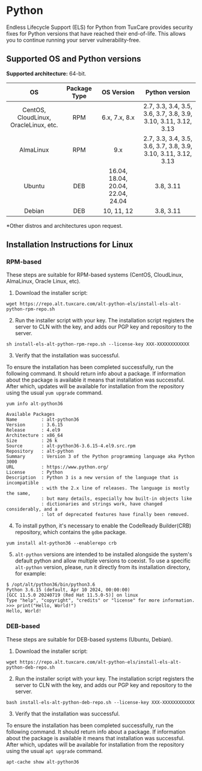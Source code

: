 # Python

Endless Lifecycle Support (ELS) for Python from TuxCare provides security fixes for Python versions that have reached their end-of-life. This allows you to continue running your server vulnerability-free.

## Supported OS and Python versions

**Supported architecture:** 64-bit.

| OS                                    | Package Type | OS Version                        | Python version |
| :-----------------------------------: | :----------: | :-------------------------------: | :------------: |
| CentOS, CloudLinux, OracleLinux, etc. | RPM          | 6.x, 7.x, 8.x                     | 2.7, 3.3, 3.4, 3.5, 3.6, 3.7, 3.8, 3.9, 3.10, 3.11, 3.12, 3.13 |
| AlmaLinux                             | RPM          | 9.x                               | 2.7, 3.3, 3.4, 3.5, 3.6, 3.7, 3.8, 3.9, 3.10, 3.11, 3.12, 3.13 |
| Ubuntu                                | DEB          | 16.04, 18.04, 20.04, 22.04, 24.04 | 3.8, 3.11      |
| Debian                                | DEB          | 10, 11, 12                        | 3.8, 3.11      |

*Other distros and architectures upon request.

## Installation Instructions for Linux

### RPM-based

These steps are suitable for RPM-based systems (CentOS, CloudLinux, AlmaLinux, Oracle Linux, etc).

1. Download the installer script:

```text
wget https://repo.alt.tuxcare.com/alt-python-els/install-els-alt-python-rpm-repo.sh
```

2. Run the installer script with your key. The installation script registers the server to CLN with the key, and adds our PGP key and repository to the server.

```text
sh install-els-alt-python-rpm-repo.sh --license-key XXX-XXXXXXXXXXXX
```

3. Verify that the installation was successful.

To ensure the installation has been completed successfully, run the following command. It should return info about a package. If information about the package is available it means that installation was successful. After which, updates will be available for installation from the repository using the usual `yum upgrade` command.

```text
yum info alt-python36

Available Packages
Name         : alt-python36
Version      : 3.6.15
Release      : 4.el9
Architecture : x86_64
Size         : 26 k
Source       : alt-python36-3.6.15-4.el9.src.rpm
Repository   : alt-python
Summary      : Version 3 of the Python programming language aka Python 3000
URL          : https://www.python.org/
License      : Python
Description  : Python 3 is a new version of the language that is incompatible
             : with the 2.x line of releases. The language is mostly the same,
             : but many details, especially how built-in objects like
             : dictionaries and strings work, have changed considerably, and a
             : lot of deprecated features have finally been removed.
```

4. To install python, it's necessary to enable the CodeReady Builder(CRB) repository, which contains the `gdbm` package.

```text
yum install alt-python36 --enablerepo crb
```

5. `alt-python` versions are intended to be installed alongside the system's default python and allow multiple versions to coexist. To use a specific `alt-python` version, please, run it directly from its installation directory, for example:

```text
$ /opt/alt/python36/bin/python3.6
Python 3.6.15 (default, Apr 10 2024, 00:00:00) 
[GCC 11.5.0 20240719 (Red Hat 11.5.0-5)] on linux
Type "help", "copyright", "credits" or "license" for more information.
>>> print("Hello, World!")
Hello, World!
```

### DEB-based

These steps are suitable for DEB-based systems (Ubuntu, Debian).

1. Download the installer script:

```text
wget https://repo.alt.tuxcare.com/alt-python-els/install-els-alt-python-deb-repo.sh
```

2. Run the installer script with your key. The installation script registers the server to CLN with the key, and adds our PGP key and repository to the server.

```text
bash install-els-alt-python-deb-repo.sh --license-key XXX-XXXXXXXXXXXX
```

3. Verify that the installation was successful.

To ensure the installation has been completed successfully, run the following command. It should return info about a package. If information about the package is available it means that installation was successful. After which, updates will be available for installation from the repository using the usual `apt upgrade` command.

```text
apt-cache show alt-python36
```

<!--
## Installation instructions of a local mirror

We provide the ability to create local mirrors of Python for ELS updates.

* To obtain access to the local mirroring facility, provide your IP address to your Account Manager or send it to [sales@tuxcare.com](mailto:sales@tuxcare.com)

* To create a local mirror of the repository with security updates via `rsync`, use the following:

```text
rsync://repo.cloudlinux.com/PYTHON_ELS/
```

* Example of creating a local mirror for all supported OS versions:

```text
rsync -avSHP --delete rsync://repo.cloudlinux.com/PYTHON_ELS/ .
```

## OVAL data

### Introduction

This section contains information about available ELS for Python OVAL streams that can be used for partner application integration. Currently, we provide OVAL data for AlmaLinux 9.

### TuxCare Python ELS OVAL Stream

AlmaLinux 9: [https://repo.cloudlinux.com/python-els/almalinux9-els-python-oval.xml](https://repo.cloudlinux.com/python-els/almalinux9-els-python-oval.xml).

### How to use OVAL

1. Install OpenSCAP:

```text
yum install openscap openscap-utils scap-security-guide -y
```

2. Download an OVAL stream:

```text
wget https://repo.cloudlinux.com/python-els/almalinux9-els-python-oval.xml
```

3. Run a scan:

```text
oscap oval eval --results result.xml --report report.xml almalinux9-els-python-oval.xml
```
-->